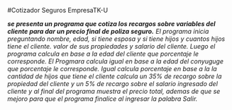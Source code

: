 #Cotizador Seguros EmpresaTK-U

***se presenta un programa que cotiza los recargos sobre variables del cliente para dar un precio final de poliza 
seguro.***
*El programa inicia preguntando nombre, edad, si tiene esposa y si tiene hijos y cuantos hijos tiene el cliente.
valor de sus propiedades y salario del cliente.
Luego el programa calcula en base a la edad del cliente que porcentaje le corresponde.
El Progmara calcula igual en base a la edad del conyuguge que porcentaje le corresponde.
Igual calcula porcentaje en base a la la cantidad de hijos que tiene el cliente 
calcula un 35% de recargo sobre la propiedad del cliente y un 5% de recargo sobre el salario ingresado
del cliente y al final del programa muestra el precio total, ademas de que se mejoro para que el programa
finalice al ingresar la palabra Salir.*
